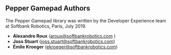 ## Pepper Gamepad Authors

The Pepper Gamepad library was written by the Developer Experience team at Softbank Robotics, Paris, July 2019. 

* **Alexandre Roux** (aroux@softbankrobotics.com )
* **Joss Stuart** (joss.stuart@softbankrobotics.com)
* **Émile Kroeger** (ekroeger@softbankrobotics.com)
